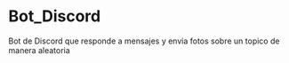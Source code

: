 # Bot_Discord
Bot de Discord que responde a mensajes y envia fotos sobre un topico de manera aleatoria
